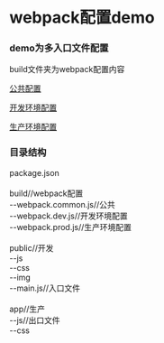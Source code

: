 
<h1>webpack配置demo</h1>
<h3>demo为多入口文件配置</h3>
<p>build文件夹为webpack配置内容</p>
<p><a href="build/webpack.common.js">公共配置</a></p>
<p><a href="build/webpack.dev.js">开发环境配置</a></p>
<p><a href="build/webpack.prod.js">生产环境配置</a></p>
<h3>目录结构</h3>
<div>
package.json<br>
  <br>
build//webpack配置<br>
--webpack.common.js//公共<br>
--webpack.dev.js//开发环境配置<br>
--webpack.prod.js//生产环境配置<br>
  <br>
public//开发<br>
--js<br>
--css<br>
--img<br>
--main.js//入口文件<br>
  <br>
app//生产<br>
--js//出口文件<br>
--css<br>
<div>
